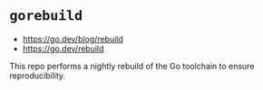 # `gorebuild`

- https://go.dev/blog/rebuild
- https://go.dev/rebuild

This repo performs a nightly rebuild of the Go toolchain to ensure reproducibility.
